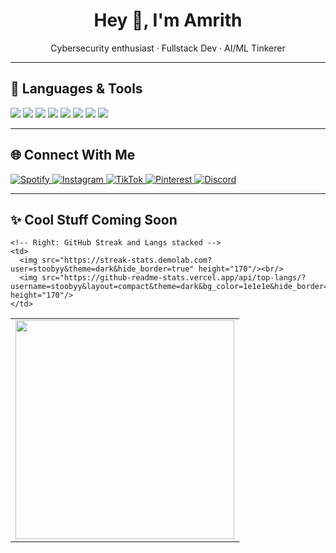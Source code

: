 <!-- README.md -->

<h1 align="center">Hey 👋, I'm Amrith</h1>
<p align="center">Cybersecurity enthusiast · Fullstack Dev · AI/ML Tinkerer</p>


---

## 🔧 Languages & Tools

<p align="left">
  <img src="https://img.shields.io/badge/Python-1e1e1e?style=for-the-badge&logo=python&logoColor=white">
  <img src="https://img.shields.io/badge/JavaScript-1e1e1e?style=for-the-badge&logo=javascript&logoColor=white">
  <img src="https://img.shields.io/badge/React-1e1e1e?style=for-the-badge&logo=react&logoColor=white">
  <img src="https://img.shields.io/badge/Flutter-1e1e1e?style=for-the-badge&logo=flutter&logoColor=white">
  <img src="https://img.shields.io/badge/MongoDB-1e1e1e?style=for-the-badge&logo=mongodb&logoColor=white">
  <img src="https://img.shields.io/badge/Java-1e1e1e?style=for-the-badge&logo=java&logoColor=white">
  <img src="https://img.shields.io/badge/Android-1e1e1e?style=for-the-badge&logo=android&logoColor=white">
  <img src="https://img.shields.io/badge/HTML5-1e1e1e?style=for-the-badge&logo=html5&logoColor=white">
</p>

---

## 🌐 Connect With Me

<p align="left">
  <a href="https://open.spotify.com/user/xa9ydbpy4g2zr9uw1oa737kv2">
    <img src="https://img.shields.io/badge/Spotify-1e1e1e?style=for-the-badge&logo=spotify&logoColor=white" alt="Spotify">
  </a>
  <a href="https://www.instagram.com/amrithakshaj/">
    <img src="https://img.shields.io/badge/Instagram-1e1e1e?style=for-the-badge&logo=instagram&logoColor=white" alt="Instagram">
  </a>
  <a href="https://www.tiktok.com/@stoobyyyy?_t=ZS-8wUON0MgGvt&_r=1">
    <img src="https://img.shields.io/badge/TikTok-1e1e1e?style=for-the-badge&logo=tiktok&logoColor=white" alt="TikTok">
  </a>
  <a href="https://pin.it/2cntP1syK">
    <img src="https://img.shields.io/badge/Pinterest-1e1e1e?style=for-the-badge&logo=pinterest&logoColor=white" alt="Pinterest">
  </a>
  <a href="https://discord.com/users/700195735689494558">
    <img src="https://img.shields.io/badge/Discord-1e1e1e?style=for-the-badge&logo=discord&logoColor=white" alt="Discord">
  </a>
</p>

---

## ✨ Cool Stuff Coming Soon

<table>
  <tr>
    <!-- Left: Spotify -->
    <td>
      <img src="https://spotify-github-profile.kittinanx.com/api/view.svg?uid=xa9ydbpy4g2zr9uw1oa737kv2&cover_image=true&theme=default&show_offline=true&background_color=1e1e1e&bar_color=ffffff&bar_color_cover=true" height="350"/>
    </td>

    <!-- Right: GitHub Streak and Langs stacked -->
    <td>
      <img src="https://streak-stats.demolab.com?user=stoobyy&theme=dark&hide_border=true" height="170"/><br/>
      <img src="https://github-readme-stats.vercel.app/api/top-langs/?username=stoobyy&layout=compact&theme=dark&bg_color=1e1e1e&hide_border=true" height="170"/>
    </td>
  </tr>
</table>
